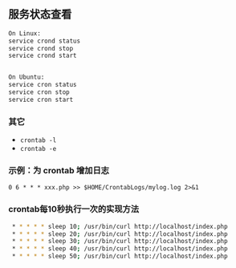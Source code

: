 ## 服务状态查看
```sh
On Linux:
service crond status
service crond stop
service crond start


On Ubuntu:
service cron status
service cron stop
service cron start
```


### 其它
* `crontab -l`
* `crontab -e`


### 示例：为 crontab 增加日志
`0 6 * * * xxx.php >> $HOME/CrontabLogs/mylog.log 2>&1`


### crontab每10秒执行一次的实现方法
```sh
 * * * * * sleep 10; /usr/bin/curl http://localhost/index.php
 * * * * * sleep 20; /usr/bin/curl http://localhost/index.php
 * * * * * sleep 30; /usr/bin/curl http://localhost/index.php
 * * * * * sleep 40; /usr/bin/curl http://localhost/index.php
 * * * * * sleep 50; /usr/bin/curl http://localhost/index.php
 ```
 
